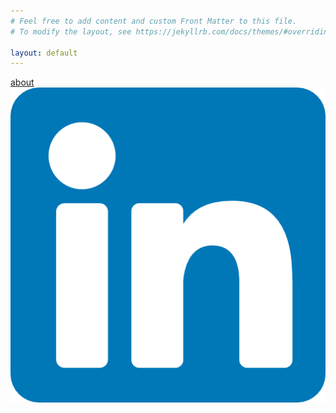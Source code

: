 ```yaml
---
# Feel free to add content and custom Front Matter to this file.
# To modify the layout, see https://jekyllrb.com/docs/themes/#overriding-theme-defaults

layout: default
---
```

[about](https://T5impact.github.io/about/)
[![](https://github.com/T5impact/T5impact.github.io/blob/main/docs/images/LinkedInLogo.png)](https://www.linkedin.com/in/luke-gamage-586550226/)
